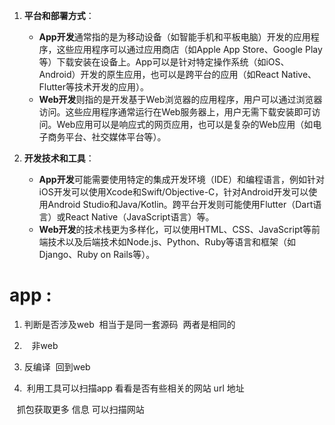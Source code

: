 1. **平台和部署方式**：
    
    - **App开发**通常指的是为移动设备（如智能手机和平板电脑）开发的应用程序，这些应用程序可以通过应用商店（如Apple App Store、Google Play等）下载安装在设备上。App可以是针对特定操作系统（如iOS、Android）开发的原生应用，也可以是跨平台的应用（如React Native、Flutter等技术开发的应用）。
    - **Web开发**则指的是开发基于Web浏览器的应用程序，用户可以通过浏览器访问。这些应用程序通常运行在Web服务器上，用户无需下载安装即可访问。Web应用可以是响应式的网页应用，也可以是复杂的Web应用（如电子商务平台、社交媒体平台等）。
2. **开发技术和工具**：
    
    - **App开发**可能需要使用特定的集成开发环境（IDE）和编程语言，例如针对iOS开发可以使用Xcode和Swift/Objective-C，针对Android开发可以使用Android Studio和Java/Kotlin。跨平台开发则可能使用Flutter（Dart语言）或React Native（JavaScript语言）等。
    - **Web开发**的技术栈更为多样化，可以使用HTML、CSS、JavaScript等前端技术以及后端技术如Node.js、Python、Ruby等语言和框架（如Django、Ruby on Rails等）。



# app :

1. 判断是否涉及web  相当于是同一套源码  两者是相同的

3.    ​非web

1. 反编译  回到web
2.  利用工具可以扫描app 看看是否有些相关的网站 url 地址 

   抓包获取更多 信息 可以扫描网站